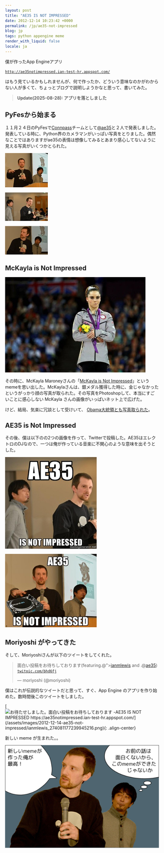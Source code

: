 ```yaml
---
layout: post
title: "AE35 IS NOT IMPRESSED"
date: 2012-12-14 10:23:42 +0000
permalink: /jp/ae35-not-impressed
blog: jp
tags: python appengine meme
render_with_liquid: false
locale: ja
---
```


僕が作ったApp Engineアプリ

[`http://ae35notimpressed.ian-test-hr.appspot.com/`](http://ae35notimpressed.ian-test-hr.appspot.com/)

はもう見ているかもしれませんが、何で作ったか、どういう意味なのかがわからない人が多くて、ちょっとブログで説明しようかなと思って、書いてみた。

> **Update(2025-08-28): アプリを落としました**

## PyFesから始まる

１１月２４日のPyFesで[Connpass](http://connpass.com/)チームとして[@ae35](http://twitter.com/ae35)と２人で発表しました。発表している時に、Python界のカメラマンがいっぱい写真をとりました。偶然なことではありますがae35の表情は想像してみるとあまり感心してないように見える写真がいくつかとられた。

[![](/assets/images/686/ae351_thumbnail.jpg)](/assets/images/686/ae351.jpg)

[![](/assets/images/686/ae352_thumbnail.jpg)](/assets/images/686/ae352.jpg)

[![](/assets/images/686/ae353_thumbnail.jpg)](/assets/images/686/ae353.jpg)

## McKayla is Not Impressed

![](/assets/images/686/mckayla_medium.jpg)

その時に、McKayla Maroneyさんの「[McKayla is Not Impressed](http://knowyourmeme.com/memes/mckayla-is-not-impressed)」というmemeを思い出した。McKaylaさんは、銀メダル獲得した時に、金じゃなかったというがっかり顔の写真が取られた。その写真をPhotoshopして、本当にすごいことに感心しない McKayla さんの画像がいっぱいネット上で広げた。

けど、結局、気楽に冗談として受けいて、 [Obama大統領とも写真取られた](http://mckaylaisnotimpressed.tumblr.com/image/35914202850)。

## AE35 is Not Impressed

その後、僕は以下のの2つの画像を作って、Twitterで投稿した。AE35はエレクトロのDJなので、一つは俺が作っている音楽に不関心のような意味を出そうとした。

[![](/assets/images/686/ae35-not-impressed_small.jpg)](/assets/images/686/ae35-not-impressed.jpg)

[![](/assets/images/686/ian-beat_small.jpg)](/assets/images/686/ian-beat.jpg)

## Moriyoshi がやってきた

そして、Moriyoshiさんが以下のツイートをしてくれた。

> 面白い投稿をお待ちしております(featuring.@">[ianmlewis](https://twitter.com/ianmlewis) and .@[ae35](https://twitter.com/ae35)) [`twitpic.com/bhd6fj`](http://twitpic.com/bhd6fj)
>
> &mdash; moriyoshi (@moriyoshi)

僕はこれが伝説的なツイートだと思って、すぐ、App Engine のアプリを作り始めた。数時間後このツイートをしました。

[![お待たせしました。面白い投稿をお待ちしております -AE35 IS NOT IMPRESSED https://ae35notimpressed.ian-test-hr.appspot.com/](/assets/images/2012-12-14-ae35-not-impressed/ianmlewis_274081177239945216.png){: .align-center}](https://x.com/IanMLewis/status/274081177239945216)

新しい meme が生まれた。。

![](/assets/images/686/meme.png)

